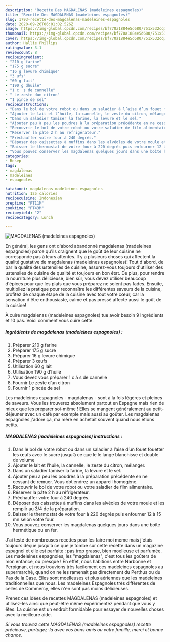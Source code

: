 ```yaml
---
description: "Recette Des MAGDALENAS (madeleines espagnoles)"
title: "Recette Des MAGDALENAS (madeleines espagnoles)"
slug: 1793-recette-des-magdalenas-madeleines-espagnoles
date: 2020-09-26T06:01:02.526Z
image: https://img-global.cpcdn.com/recipes/bf770a1884e5d680/751x532cq70/magdalenas-madeleines-espagnoles-photo-principale-de-la-recette.jpg
thumbnail: https://img-global.cpcdn.com/recipes/bf770a1884e5d680/751x532cq70/magdalenas-madeleines-espagnoles-photo-principale-de-la-recette.jpg
cover: https://img-global.cpcdn.com/recipes/bf770a1884e5d680/751x532cq70/magdalenas-madeleines-espagnoles-photo-principale-de-la-recette.jpg
author: Hallie Phillips
ratingvalue: 3.1
reviewcount: 8
recipeingredient:
- "210 g farine"
- "175 g sucre"
- "16 g levure chimique"
- "3 ufs"
- "60 g lait"
- "190 g dhuile"
- "1 c  s de cannelle"
- " Le zeste dun citron"
- "1 pince de sel"
recipeinstructions:
- "Dans le bol de votre robot ou dans un saladier à l’aise d’un fouet fouetter les œufs avec le sucre jusqu’à ce que le le lange blanchisse et double de volume"
- "Ajouter le lait et l’huile, la cannelle, le zeste du citron, mélanger."
- "Dans un saladier tamiser la farine, la levure et le sel."
- "Ajouter peu à peu les poudres à la préparation précédente en ne cessant de remuer. Vous obtiendrez un appareil homogène."
- "Recouvrir le bol de votre robot ou votre saladier de film alimentaire."
- "Réserver la pâte 2 h au réfrigérateur."
- "Préchauffer votre four à 240 degrés."
- "Déposer des caissettes à muffins dans les alvéoles de votre moule et les remplir au 3/4 de la préparation."
- "Baisser le thermostat de votre four à 220 degrés puis enfourner 12 à 15 mn selon votre four."
- "Vous pouvez conserver les magdalenas quelques jours dans une boîte hermétique ou en fer."
categories:
- Resep
tags:
- magdalenas
- madeleines
- espagnoles

katakunci: magdalenas madeleines espagnoles 
nutrition: 125 calories
recipecuisine: Indonesian
preptime: "PT11M"
cooktime: "PT43M"
recipeyield: "2"
recipecategory: Lunch

---
```



![MAGDALENAS (madeleines espagnoles)](https://img-global.cpcdn.com/recipes/bf770a1884e5d680/751x532cq70/magdalenas-madeleines-espagnoles-photo-principale-de-la-recette.jpg)

En général, les gens ont d'abord abandonné magdalenas (madeleines espagnoles) parce qu'ils craignent que le goût de leur cuisine ne corresponde pas à leurs attentes. Il y a plusieurs choses qui affectent la qualité gustative de magdalenas (madeleines espagnoles)! Tout d'abord, de par la qualité des ustensiles de cuisine, assurez-vous toujours d'utiliser des ustensiles de cuisine de qualité et toujours en bon état. De plus, pour rendre la nourriture plus délicieuse, bien sûr, vous devez utiliser beaucoup d'épices pour que les plats que vous préparez ne soient pas fades. Ensuite, multipliez la pratique pour reconnaître les différentes saveurs de la cuisine, profitez de chaque étape de la cuisine avec tout votre cœur, car la sensation d'être enthousiaste, calme et pas pressé affecte aussi le goût de la cuisine!

<!--inarticleads1-->

À cuire magdalenas (madeleines espagnoles) tue avoir besoin 9 Ingrédients et 10 pas. Voici comment vous cuire cette.

##### Ingrédients de magdalenas (madeleines espagnoles) :

1. Préparer 210 g farine
1. Préparer 175 g sucre
1. Préparer 16 g levure chimique
1. Préparer 3 œufs
1. Utilisation 60 g lait
1. Utilisation 190 g d’huile
1. Vous devez vous préparer 1 c à s de cannelle
1. Fournir  Le zeste d’un citron
1. Fournir 1 pincée de sel


Les madeleines espagnoles - magdalenas - sont à la fois légères et pleines de saveurs. Vous les trouverez absolument partout en Espagne mais rien de mieux que les préparer soi-même ! Elles se mangent généralement au petit-déjeuner avec un café par exemple mais aussi au goûter. Les magdalenas espagnoles j&#39;adore ça, ma mère en achetait souvent quand nous étions petits. 

<!--inarticleads2-->

##### MAGDALENAS (madeleines espagnoles) instructions :

1. Dans le bol de votre robot ou dans un saladier à l’aise d’un fouet fouetter les œufs avec le sucre jusqu’à ce que le le lange blanchisse et double de volume
1. Ajouter le lait et l’huile, la cannelle, le zeste du citron, mélanger.
1. Dans un saladier tamiser la farine, la levure et le sel.
1. Ajouter peu à peu les poudres à la préparation précédente en ne cessant de remuer. Vous obtiendrez un appareil homogène.
1. Recouvrir le bol de votre robot ou votre saladier de film alimentaire.
1. Réserver la pâte 2 h au réfrigérateur.
1. Préchauffer votre four à 240 degrés.
1. Déposer des caissettes à muffins dans les alvéoles de votre moule et les remplir au 3/4 de la préparation.
1. Baisser le thermostat de votre four à 220 degrés puis enfourner 12 à 15 mn selon votre four.
1. Vous pouvez conserver les magdalenas quelques jours dans une boîte hermétique ou en fer.


J&#39;ai testé de nombreuses recettes pour les faire moi meme mais j&#39;étais toujours déçue jusqu&#39;à ce que je tombe sur cette recette dans un magazine espagnol et elle est parfaite : pas trop grasse, bien moelleuse et parfumée. Les madeleines espagnoles, les &#34;magdalenas&#34;, c&#39;est tous les goûters de mon enfance, ou presque ! En effet, nous habitions entre Narbonne et Perpignan, et nous trouvions très facilement ces madeleines espagnoles au supermarché, quand on ne les ramenait pas directement du Perthus ou du Pas de la Case. Elles sont moelleuses et plus aériennes que les madeleines traditionnelles que nous. Les madeleines Espagnoles très différentes de celles de Commercy, elles n&#39;en sont pas moins délicieuses. 

<!--inarticleads1-->

<p>
Prenez ces idées de recettes MAGDALENAS (madeleines espagnoles) et utilisez-les ainsi que peut-être même expérimentez pendant que vous y êtes. La cuisine est un endroit formidable pour essayer de nouvelles choses avec la meilleure aide.
</p>

<p>
<i>Si vous trouvez cette MAGDALENAS (madeleines espagnoles) recette précieuse, partagez-la avec vos bons amis ou votre famille, merci et bonne chance.</i>
</p>
